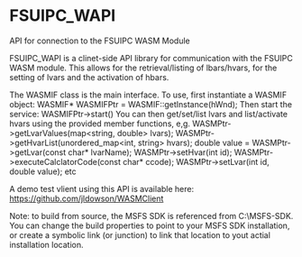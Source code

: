 # FSUIPC_WAPI
API for connection to the FSUIPC WASM Module

FSUIPC_WAPI is a clinet-side API library for communication with the FSUIPC WASM module.
This allows for the retrieval/listing of lbars/hvars, for the setting of lvars and the activation of hbars.

The WASMIF class is the main interface. To use, first instantiate a WASMIF object:
        WASMIF* WASMIFPtr = WASMIF::getInstance(hWnd);
Then start the service:
        WASMIFPtr->start()
You can then get/set/list lvars and list/activate hvars using the provided member functions, e,g.
        WASMPtr->getLvarValues(map<string, double> lvars);
        WASMPtr->getHvarList(unordered_map<int, string> hvars);
        double value = WASMPtr->getLvar(const char* lvarName);
        WASMPtr->setHvar(int id);
        WASMPtr->executeCalclatorCode(const char* ccode);
        WASMPtr->setLvar(int id, double value);
        etc

A demo test vlient using this API is available here: https://github.com/jldowson/WASMClient

Note: to build from source, the MSFS SDK is referenced from C:\MSFS-SDK. You can change the build properties to point to your MSFS SDK installation, or create a symbolic link (or junction) to link that location to yout actial installation location.
